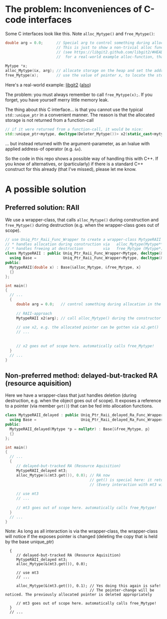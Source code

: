 # The problem: Inconveniences of C-code interfaces

Some C interfaces look like this. Note `alloc_Mytype()` and `free_Mytype()`:

```c
double arg = 0.0;      // Special arg to control something during allocation in alloc_Mytype() function coming up
                       // This is just to show a non-trivial alloc function below 
                       // (see https://libgit2.github.com/libgit2/#HEAD/group/repository/git_repository_init 
                       //  for a real-world example alloc-function, that takes args)
                       
Mytype *x;
alloc_Mytype(&x, arg); // allocate storage on the heap and set the address of that allocated storage as the value of pointer x
free_Mytype(x);        // use the value of pointer x, to locate the storage that is then freed
```

Here's a real-world example: [libgit2](https://libgit2.github.com/docs/guides/101-samples/#best_practices_freeing) ([also](https://libgit2.github.com/libgit2/#HEAD/search/_free))

The problem: you must always remember to call `free_Mytype(x);`. If you forget, you have yourself merry little memory leak.


The thing about *this* C interface... is that you cannot use the typical `std::unique_ptr` in a convenient manner.
The reason is that the allocated storage is not returned from a function-call  
```cpp
// if it were returned from a function-call, it would be nice: 
std::unique_ptr<mytype, decltype(Deleter_Mytype())> x2(static_cast<mytype *>(alloc_Mytype(arg)), Deleter_Mytype());
```
... but instead returned with the argument-parameter,
as an lvalue with applied address-of operator (e.g. `&x`).

So the code in this repo shows a possible way of handling this with C++.
If you know of alternatives, or (particularly) if there is a standard C++ construct for this already (that I've missed), please let me know.

# A possible solution

## Preferred solution: RAII

We use a wrapper-class, that calls `alloc_Mytype()` during construction and `free_Mytype()` during destruction (e.g. when the wrapper-class goes out of scope).

```cpp
// use Uniq_Ptr_Raii_Func_Wrapper to create a wrapper-class MytypeRAII that 
// * handles allocation during construction via   alloc_Mytype(Mytype**, double)
// * handles freeing at destruction         via   free_Mytype (Mytype*)
class MytypeRAII : public Uniq_Ptr_Raii_Func_Wrapper<Mytype, decltype(&alloc_Mytype), decltype(&free_Mytype), double> {
  using Base =            Uniq_Ptr_Raii_Func_Wrapper<Mytype, decltype(&alloc_Mytype), decltype(&free_Mytype), double>;
public:
  MytypeRAII(double x) : Base{&alloc_Mytype, &free_Mytype, x}
  {}
};

int main()
{
  // ...
  {
     double arg = 0.0;   // control something during allocation in the alloc_Mytype function coming up
  
     // RAII-approach
     MytypeRAII x2(arg); // call alloc_Mytype() during the constructor
     
     // use x2, e.g. the allocated pointer can be gotten via x2.get()
     // ...
     
     
     // x2 goes out of scope here. automatically calls free_Mytype!
  }
  // ...
}

```

## Non-preferred method: delayed-but-tracked RA (resource aquisition)

Here we have a wrapper-class that just handles deletion (during destruction, e.g. when the object goes out of scope).
It exposes a reference to a pointer (via member `get()`) that can be fed into allocation functions. 

```cpp
class MytypeRAII_delayed : public Uniq_Ptr_Raii_delayed_Ra_Func_Wrapper<Mytype, decltype(&free_Mytype)> {
  using Base =                    Uniq_Ptr_Raii_delayed_Ra_Func_Wrapper<Mytype, decltype(&free_Mytype)>;
public:
  MytypeRAII_delayed(Mytype *p = nullptr) : Base{&free_Mytype, p}
  {}
};

int main()
{
  // ...
  {
     // delayed-but-tracked RA (Resource Aquisition)
     MytypeRAII_delayed mt3;
     alloc_Mytype(&(mt3.get()), 0.0); // RA now
                                      // get() is special here: it returns a reference(!) to a pointer
                                      // (Every interaction with mt3 will now check this pointer and track any changes)
     
     // use mt3
     // ...
     
     // mt3 goes out of scope here. automatically calls free_Mytype!
  }
  // ...
}
```

Note: As long as all interaction is via the wrapper-class, the wrapper-class will notice if the exposes pointer is changed (deleting the copy that is held by the base unique_ptr)
```
  {
     // delayed-but-tracked RA (Resource Aquisition)
     MytypeRAII_delayed mt3;
     alloc_Mytype(&(mt3.get()), 0.0); 
     
     // use mt3
     // ...
     
     alloc_Mytype(&(mt3.get()), 0.1); // Yes doing this again is safe! 
                                      // The pointer-change will be noticed. The previously allocated pointer is deleted appropriately
     
     // mt3 goes out of scope here. automatically calls free_Mytype!
  }
  // ...
```
